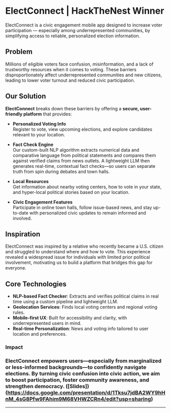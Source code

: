 #  ElectConnect | HackTheNest Winner

ElectConnect is a civic engagement mobile app designed to increase voter participation — especially among underrepresented communities, by simplifying access to reliable, personalized election information.

##  Problem

Millions of eligible voters face confusion, misinformation, and a lack of trustworthy resources when it comes to voting. These barriers disproportionately affect underrepresented communities and new citizens, leading to lower voter turnout and reduced civic participation.

## Our Solution

**ElectConnect** breaks down these barriers by offering a **secure, user-friendly platform** that provides:

- **Personalized Voting Info**  
  Register to vote, view upcoming elections, and explore candidates relevant to your location.

- **Fact Check Engine**  
  Our custom-built NLP algorithm extracts numerical data and comparative language from political statements and compares them against verified claims from news outlets. A lightweight LLM then generates real-time, contextual fact checks—so users can separate truth from spin during debates and town halls.

- **Local Resources**  
  Get information about nearby voting centers, how to vote in your state, and hyper-local political stories based on your location.

- **Civic Engagement Features**  
  Participate in online town halls, follow issue-based news, and stay up-to-date with personalized civic updates to remain informed and involved.

## Inspiration

ElectConnect was inspired by a relative who recently became a U.S. citizen and struggled to understand where and how to vote. This experience revealed a widespread issue for individuals with limited prior political involvement, motivating us to build a platform that bridges this gap for everyone.

## Core Technologies

- **NLP-based Fact Checker**: Extracts and verifies political claims in real time using a custom pipeline and lightweight LLM.
- **Geolocation Services**: Finds local voting centers and regional voting rules.
- **Mobile-first UX**: Built for accessibility and clarity, with underrepresented users in mind.
- **Real-time Personalization**: News and voting info tailored to user location and preferences.

### Impact

### ElectConnect empowers users—especially from marginalized or less-informed backgrounds—to confidently navigate elections. By turning civic confusion into civic action, we aim to boost participation, foster community awareness, and strengthen democracy. ([Slides])(https://docs.google.com/presentation/d/1Tksu7jdBA2WY9hHnM_4sG8Pfw9FAhim9M68VHWZCRn4/edit?usp=sharing)
---

